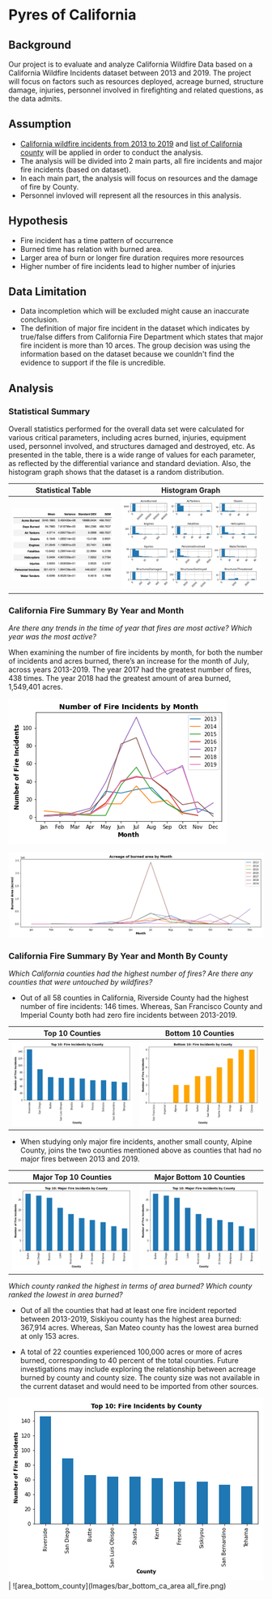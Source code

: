 # Pyres of California

## Background

Our project is to evaluate and analyze California Wildfire Data based on a California Wildfire Incidents dataset between 2013 and 2019. The project will focus on factors such as resources deployed, acreage burned, structure damage, injuries, personnel involved in firefighting and related questions, as the data admits.

## Assumption

- [California wildfire incidents from 2013 to 2019]('Resources/California_Fire_Incidents_original.csv') and [list of California county]('Resources/ca_county_list.csv') will be applied in order to conduct the analysis.
- The analysis will be divided into 2 main parts, all fire incidents and major fire incidents (based on dataset).
- In each main part, the analysis will focus on resources and the damage of fire by County. 
- Personnel invloved will represent all the resources in this analysis.

## Hypothesis

- Fire incident has a time pattern of occurrence
- Burned time has relation with burned area.
- Larger area of burn or longer fire duration requires more resources
- Higher number of fire incidents lead to higher number of injuries

## Data Limitation

- Data incompletion which will be excluded might cause an inaccurate conclusion.
- The definition of major fire incident in the dataset which indicates by true/false differs from California Fire Department which states that major fire incident is more than 10 arces. The group decision was using the information based on the dataset because we counldn't find the evidence to support if the file is uncredible.

## Analysis

### Statistical Summary

Overall statistics performed for the overall data set were calculated for various critical parameters, including acres burned, injuries, equipment used, personnel involved, and structures damaged and destroyed, etc. As presented in the table, there is a wide range of values for each parameter, as reflected by the differential variance and standard deviation. Also, the histogram graph shows that the dataset is a random distribution.

**Statistical Table** | **Histogram Graph**
--------------------- | ---------------------
![SumTable](Images/table_summary.png) | ![HistGraph](Images/hist_data_plot.png)


### California Fire Summary By Year and Month

*Are there any trends in the time of year that fires are most active? Which year was the most active?*

When examining the number of fire incidents by month, for both the number of incidents and acres burned, there’s an increase for the month of July, across years 2013-2019. The year 2017 had the greatest number of fires, 438 times. The year 2018 had the greatest amount of area burned, 1,549,401 acres.

![firepattern1](Images/PatternbyMonth.png)

![firepattern2](Images/PatternbyMonth_arces.png)

### California Fire Summary By Year and Month By County

*Which California counties had the highest number of fires? Are there any counties that were untouched by wildfires?*

- Out of all 58 counties in California, Riverside County had the highest number of fire incidents: 146 times. Whereas, San Francisco County and Imperial County both had zero fire incidents between 2013-2019.

**Top 10 Counties** | **Bottom 10 Counties**
--------------------- | ---------------------
![top_county_no](Images/bar_top_ca_all_fire.png) | ![bottom_county_no](Images/bar_bottom_ca_all_fire.png)

- When studying only major fire incidents, another small county, Alpine County, joins the two counties mentioned above as counties that had no major fires between 2013 and 2019.

**Major Top 10 Counties** | **Major Bottom 10 Counties**
--------------------- | ---------------------
![top_county_no](Images/bar_top_ca_mj_fire.png) | ![bottom_county_no](Images/bar_bottom_ca_mj_fire.png)


*Which county ranked the highest in terms of area burned? Which county ranked the lowest in area burned?*

- Out of all the counties that had at least one fire incident reported between 2013-2019, Siskiyou county has the highest area burned: 367,914 acres. Whereas, San Mateo county has the lowest area burned at only 153 acres.

- A total of 22 counties experienced 100,000 acres or more of acres burned, corresponding to 40 percent of the total counties. Future investigations may include exploring the relationship between acreage burned by county and county size. The county size was not available in the current dataset and would need to be imported from other sources.


![area_top_county](Images/bar_top_ca_all_fire.png) | ![area_bottom_county](Images/bar_bottom_ca_area all_fire.png)